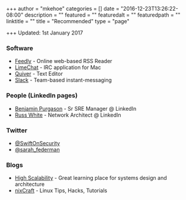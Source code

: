 +++
author = "mkehoe"
categories = []
date = "2016-12-23T13:26:22-08:00"
description = ""
featured = ""
featuredalt = ""
featuredpath = ""
linktitle = ""
title = "Recommended"
type = "page"

+++
Updated: 1st January 2017

### Software

* [Feedly](http://https://feedly.com/) - Online web-based RSS Reader
* [LimeChat](http://limechat.net/mac/) - IRC application for Mac
* [Quiver](https://itunes.apple.com/us/app/quiver-programmers-notebook/id866773894?mt=12) - Text Editor
* [Slack](https://slack.com/) - Team-based instant-messaging

### People (LinkedIn pages)

* [Benjamin Purgason](https://www.linkedin.com/in/purgason/) - Sr SRE Manager @ LinkedIn
* [Russ White](https://www.linkedin.com/in/riw777/) - Network Architect @ LinkedIn

### Twitter

* [@SwiftOnSecurity](https://twitter.com/SwiftOnSecurity)
* [@sarah\_federman](https://twitter.com/sarah_federman)

### Blogs

* [High Scalability](http://highscalability.com/) - Great learning place for systems design and architecture
* [nixCraft](https://www.cyberciti.biz/) - Linux Tips, Hacks, Tutorials
